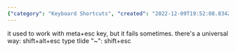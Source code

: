 ```yaml
---
{"category": "Keyboard Shortcuts", "created": "2022-12-09T19:52:08.834Z", "date": "2022-12-09 19:52:08", "description": "The text explores the challenges of typing a backtick symbol using a splitable keyboard and presents an alternative technique to efficiently input this special character.", "modified": "2022-12-09T20:28:55.074Z", "tags": ["typing", "keyboard", "backtick", "splitable", "alternative method", "computer keyboard", "symbols"], "title": "typing backtick \"`\" with my current splitable keyboard"}
---
```

it used to work with meta+esc key, but it fails sometimes.
there's a universal way: shift+alt+esc
type tlide "~": shift+esc